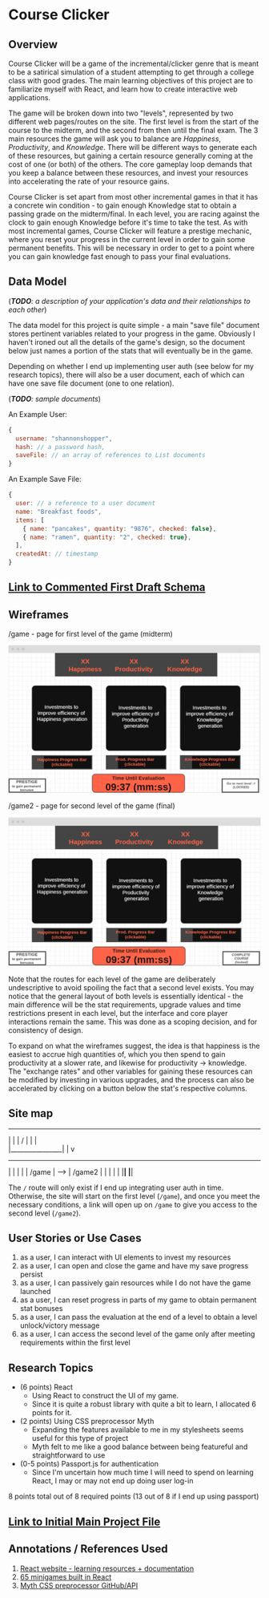 # Course Clicker

## Overview

Course Clicker will be a game of the incremental/clicker genre that is meant to be a satirical simulation of a student attempting to get through a college class with good grades. The main learning objectives of this project are to familiarize myself with React, and learn how to create interactive web applications.

The game will be broken down into two "levels", represented by two different web pages/routes on the site. The first level is from the start of the course to the midterm, and the second from then until the final exam. The 3 main resources the game will ask you to balance are *Happiness*, *Productivity*, and *Knowledge*. There will be different ways to generate each of these resources, but gaining a certain resource generally coming at the cost of one (or both) of the others. The core gameplay loop demands that you keep a balance between these resources, and invest your resources into accelerating the rate of your resource gains. 

Course Clicker is set apart from most other incremental games in that it has a concrete win condition - to gain enough Knowledge stat to obtain a passing grade on the midterm/final. In each level, you are racing against the clock to gain enough Knowledge before it's time to take the test. As with most incremental games, Course Clicker will feature a prestige mechanic, where you reset your progress in the current level in order to gain some permanent benefits. This will be necessary in order to get to a point where you can gain knowledge fast enough to pass your final evaluations.

## Data Model

(___TODO__: a description of your application's data and their relationships to each other_) 

The data model for this project is quite simple - a main "save file" document stores pertinent variables related to your progress in the game. Obviously I haven't ironed out all the details of the game's design, so the document below just names a portion of the stats that will eventually be in the game.

Depending on whether I end up implementing user auth (see below for my research topics), there will also be a user document, each of which can have one save file document (one to one relation).

(___TODO__: sample documents_)

An Example User:

```javascript
{
  username: "shannonshopper",
  hash: // a password hash,
  saveFile: // an array of references to List documents
}
```

An Example Save File:

```javascript
{
  user: // a reference to a user document
  name: "Breakfast foods",
  items: [
    { name: "pancakes", quantity: "9876", checked: false},
    { name: "ramen", quantity: "2", checked: true},
  ],
  createdAt: // timestamp
}
```

## [Link to Commented First Draft Schema](db.js) 

## Wireframes

/game - page for first level of the game (midterm)

![game level 1](documentation/game.png)

/game2 - page for second level of the game (final)

![game level 2](documentation/game2.png)

Note that the routes for each level of the game are deliberately undescriptive to avoid spoiling the fact that a second level exists. You may notice that the general layout of both levels is essentially identical - the main difference will be the stat requirements, upgrade values and time restrictions present in each level, but the interface and core player interactions remain the same. This was done as a scoping decision, and for consistency of design.

To expand on what the wireframes suggest, the idea is that happiness is the easiest to accrue high quantities of, which you then spend to gain productivity at a slower rate, and likewise for productivity -> knowledge. The "exchange rates" and other variables for gaining these resources can be modified by investing in various upgrades, and the process can also be accelerated by clicking on a button below the stat's respective columns.

## Site map
 ________________
|                |
|       /        |
|                |  
|________________|
        |
        v
 ________________         ________________
|                |       |                |
|     /game      |  -->  |     /game2     |
|                |       |                |
|________________|       |________________| 

The `/` route will only exist if I end up integrating user auth in time. Otherwise, the site will start on the first level (`/game`), and once you meet the necessary conditions, a link will open up on `/game` to give you access to the second level (`/game2`).

## User Stories or Use Cases

1. as a user, I can interact with UI elements to invest my resources
2. as a user, I can open and close the game and have my save progress persist
3. as a user, I can passively gain resources while I do not have the game launched
4. as a user, I can reset progress in parts of my game to obtain permanent stat bonuses
5. as a user, I can pass the evaluation at the end of a level to obtain a level unlock/victory message
6. as a user, I can access the second level of the game only after meeting requirements within the first level

## Research Topics

* (6 points) React
    * Using React to construct the UI of my game.
    * Since it is quite a robust library with quite a bit to learn, I allocated 6 points for it.
* (2 points) Using CSS preprocessor Myth
    * Expanding the features available to me in my stylesheets seems useful for this type of project
    * Myth felt to me like a good balance between being featureful and straightforward to use
* (0-5 points) Passport.js for authentication
    * Since I'm uncertain how much time I will need to spend on learning React, I may or may not end up doing user log-in

8 points total out of 8 required points (13 out of 8 if I end up using passport)


## [Link to Initial Main Project File](app.js) 

## Annotations / References Used

1. [React website - learning resources + documentation](https://reactjs.org)
2. [65 minigames built in React](https://react.rocks/tag/Game)
3. [Myth CSS preprocessor GitHub/API](https://github.com/segmentio/myth)
